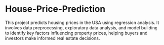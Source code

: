 # House-Price-Prediction
This project predicts housing prices in the USA using regression analysis. It involves data preprocessing, exploratory data analysis, and model building to identify key factors influencing property prices, helping buyers and investors make informed real estate decisions.
